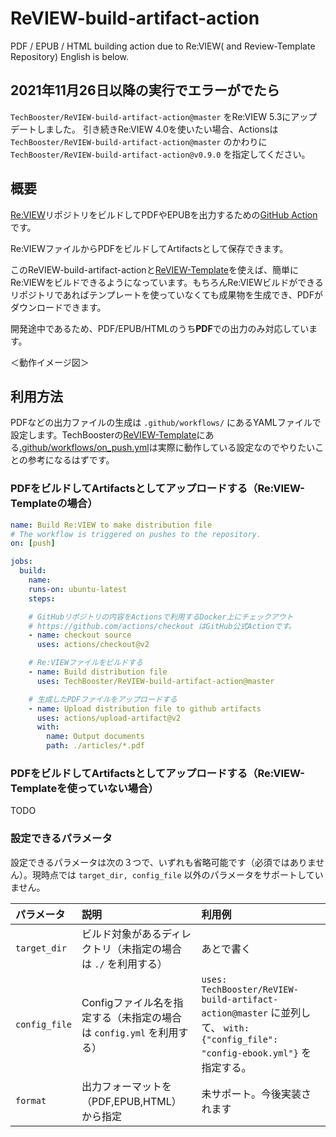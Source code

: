 
# ReVIEW-build-artifact-action
PDF / EPUB / HTML building action due to Re:VIEW( and Review-Template Repository)
English is below.

## 2021年11月26日以降の実行でエラーがでたら

`TechBooster/ReVIEW-build-artifact-action@master` をRe:VIEW 5.3にアップデートしました。
引き続きRe:VIEW 4.0を使いたい場合、Actionsは `TechBooster/ReVIEW-build-artifact-action@master` のかわりに `TechBooster/ReVIEW-build-artifact-action@v0.9.0` を指定してください。 

## 概要

[Re:VIEW](https://github.com/kmuto/review)リポジトリをビルドしてPDFやEPUBを出力するための[GitHub Action](https://github.com/features/actions)です。

Re:VIEWファイルからPDFをビルドしてArtifactsとして保存できます。

このReVIEW-build-artifact-actionと[ReVIEW-Template](https://github.com/TechBooster/ReVIEW-Template)を使えば、簡単にRe:VIEWをビルドできるようになっています。もちろんRe:VIEWビルドができるリポジトリであればテンプレートを使っていなくても成果物を生成でき、PDFがダウンロードできます。

開発途中であるため、PDF/EPUB/HTMLのうち**PDF**での出力のみ対応しています。

＜動作イメージ図＞

## 利用方法
PDFなどの出力ファイルの生成は `.github/workflows/` にあるYAMLファイルで設定します。TechBoosterの[ReVIEW-Template](https://github.com/TechBooster/ReVIEW-Template/)にある[.github/workflows/on_push.yml](https://github.com/TechBooster/ReVIEW-Template/blob/master/.github/workflows/on_push.yml)は実際に動作している設定なのでやりたいことの参考になるはずです。

### PDFをビルドしてArtifactsとしてアップロードする（Re:VIEW-Templateの場合）

```yaml
name: Build Re:VIEW to make distribution file
# The workflow is triggered on pushes to the repository.
on: [push]

jobs:
  build:
    name: 
    runs-on: ubuntu-latest
    steps:

    # GitHubリポジトリの内容をActionsで利用するDocker上にチェックアウト
    # https://github.com/actions/checkout はGitHub公式Actionです。
    - name: checkout source
      uses: actions/checkout@v2

    # Re:VIEWファイルをビルドする
    - name: Build distribution file
      uses: TechBooster/ReVIEW-build-artifact-action@master

    # 生成したPDFファイルをアップロードする
    - name: Upload distribution file to github artifacts
      uses: actions/upload-artifact@v2
      with:
        name: Output documents
        path: ./articles/*.pdf
```

### PDFをビルドしてArtifactsとしてアップロードする（Re:VIEW-Templateを使っていない場合）


TODO


### 設定できるパラメータ

設定できるパラメータは次の３つで、いずれも省略可能です（必須ではありません）。現時点では `target_dir, config_file` 以外のパラメータをサポートしていません。

|  パラメータ  |  説明  | 利用例 |
| :---- | :---- | :---- |
|  `target_dir`  |  ビルド対象があるディレクトリ（未指定の場合は `./` を利用する） | あとで書く | 
|  `config_file`  |  Configファイル名を指定する（未指定の場合は `config.yml` を利用する） | `uses: TechBooster/ReVIEW-build-artifact-action@master` に並列して、 `with: {"config_file": "config-ebook.yml"}` を指定する。 |
| `format` | 出力フォーマットを（PDF,EPUB,HTML）から指定 | 未サポート。今後実装されます |
